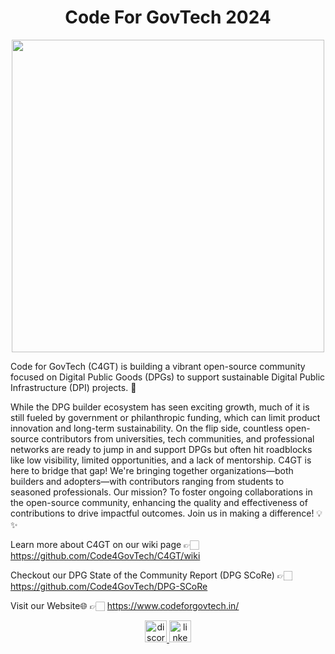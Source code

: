 <div align="Center"><h1>Code For GovTech 2024</h1></div>

<div align="Center"><img src="https://static.wixstatic.com/media/060b0c_8029055ce0074bfaa4bb6d9f1c2c33d2~mv2.png/v1/fill/w_2266,h_2168,al_c,q_95,usm_0.66_1.00_0.01,enc_auto/060b0c_8029055ce0074bfaa4bb6d9f1c2c33d2~mv2.png" height ="500" align="Center"/><br>
</div>




Code for GovTech (C4GT) is building a vibrant open-source community focused on Digital Public Goods (DPGs) to support sustainable Digital Public Infrastructure (DPI) projects. 🚀

While the DPG builder ecosystem has seen exciting growth, much of it is still fueled by government or philanthropic funding, which can limit product innovation and long-term sustainability. On the flip side, countless open-source contributors from universities, tech communities, and professional networks are ready to jump in and support DPGs but often hit roadblocks like low visibility, limited opportunities, and a lack of mentorship.
C4GT is here to bridge that gap! We're bringing together organizations—both builders and adopters—with contributors ranging from students to seasoned professionals. Our mission? To foster ongoing collaborations in the open-source community, enhancing the quality and effectiveness of contributions to drive impactful outcomes. Join us in making a difference! 💡✨

Learn more about C4GT on our wiki page 👉🏻 https://github.com/Code4GovTech/C4GT/wiki

Checkout our DPG State of the Community Report (DPG SCoRe) 👉🏻 https://github.com/Code4GovTech/DPG-SCoRe

Visit our Website🌐 👉🏻 https://www.codeforgovtech.in/

<div align="center">
  <a href="https://discord.com/invite/V3Aa9qk4Wt" target="_blank">
    <img src="https://img.shields.io/static/v1?message=Discord&logo=discord&label=&color=7289DA&logoColor=white&labelColor=&style=for-the-badge" height="35" alt="discord logo"  />
  </a>

<a href="https://www.linkedin.com/company/code-for-govtech/" target="_blank">
    <img src="https://img.shields.io/static/v1?message=LinkedIn&logo=linkedin&label=&color=0077B5&logoColor=white&labelColor=&style=for-the-badge" height="35" alt="linkedin logo"  />
  </a>
</div>
